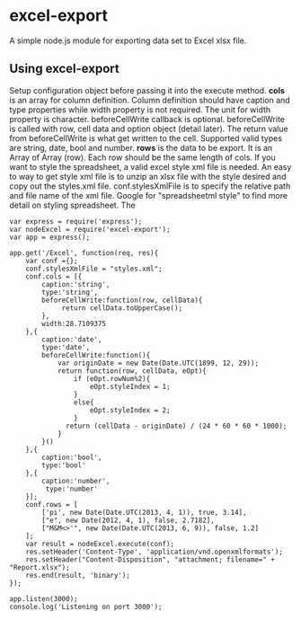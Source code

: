 # excel-export #

A simple node.js module for exporting data set to Excel xlsx file.

## Using excel-export ##
Setup configuration object before passing it into the execute method. **cols** is an array for column definition. Column definition should have caption and type properties while width property is not required. The unit for width property is character.  beforeCellWrite callback is optional. beforeCellWrite is called with row, cell data and option object (detail later).  The return value from beforeCellWrite is what get written to the cell.  Supported valid types are string, date, bool and number.  **rows** is the data to be export. It is an Array of Array (row). Each row should be the same length of cols.  If you want to style the spreadsheet, a valid excel style xml file is needed.  An easy to way to get style xml file is to unzip an xlsx file with the style desired and copy out the styles.xml file. conf.stylesXmlFile is to specify the relative path and file name of the xml file.  Google for "spreadsheetml style" to find more detail on styling spreadsheet.  The 


    var express = require('express');
	var nodeExcel = require('excel-export');
	var app = express();

	app.get('/Excel', function(req, res){
	  	var conf ={};
		conf.stylesXmlFile = "styles.xml";
	  	conf.cols = [{
			caption:'string',
            type:'string',
            beforeCellWrite:function(row, cellData){
				 return cellData.toUpperCase();
			},
            width:28.7109375
		},{
			caption:'date',
			type:'date',
			beforeCellWrite:function(){
				var originDate = new Date(Date.UTC(1899, 12, 29));
				return function(row, cellData, eOpt){
              		if (eOpt.rowNum%2){
                		eOpt.styleIndex = 1;
              		}  
              		else{
                		eOpt.styleIndex = 2;
              		}
				  return (cellData - originDate) / (24 * 60 * 60 * 1000);
				} 
			}()
		},{
			caption:'bool',
			type:'bool'
		},{
			caption:'number',
			 type:'number'				
	  	}];
	  	conf.rows = [
	 		['pi', new Date(Date.UTC(2013, 4, 1)), true, 3.14],
	 		["e", new Date(2012, 4, 1), false, 2.7182],
 	 		["M&M<>'", new Date(Date.UTC(2013, 6, 9)), false, 1.2]   
	  	];
	  	var result = nodeExcel.execute(conf);
	  	res.setHeader('Content-Type', 'application/vnd.openxmlformats');
	  	res.setHeader("Content-Disposition", "attachment; filename=" + "Report.xlsx");
	  	res.end(result, 'binary');
	});

	app.listen(3000);
	console.log('Listening on port 3000');
